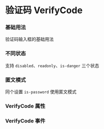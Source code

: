 <script setup lang="ts">
  import props from "../example/verifyCode/props.ts";
  import events from "../example/verifyCode/events.ts";
</script>

# 验证码 VerifyCode

### 基础用法
验证码输入框的基础用法
<demo-block src="example/verifyCode/basic" stack-blitz-name="verifyCode-basic"></demo-block>

### 不同状态
支持 `disabled`、`readonly`、`is-danger` 三个状态
<demo-block src="example/verifyCode/status" stack-blitz-name="verifyCode-status"></demo-block>


### 匿文模式
同个设置 `is-password` 使用匿文模式
<demo-block src="example/verifyCode/password" stack-blitz-name="verifyCode-password"></demo-block>

### VerifyCode 属性

<table-block type="props" :data="props"></table-block>

### VerifyCode 事件

<table-block type="events" :data="events"></table-block>